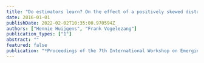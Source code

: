 ```yaml
---
title: "Do estimators learn? On the effect of a positively skewed distribution of effort data on software portfolio productivity"
date: 2016-01-01
publishDate: 2022-02-02T10:35:00.970594Z
authors: ["Hennie Huijgens", "Frank Vogelezang"]
publication_types: ["1"]
abstract: ""
featured: false
publication: "*Proceedings of the 7th International Workshop on Emerging Trends in Software Metrics*"
---
```


